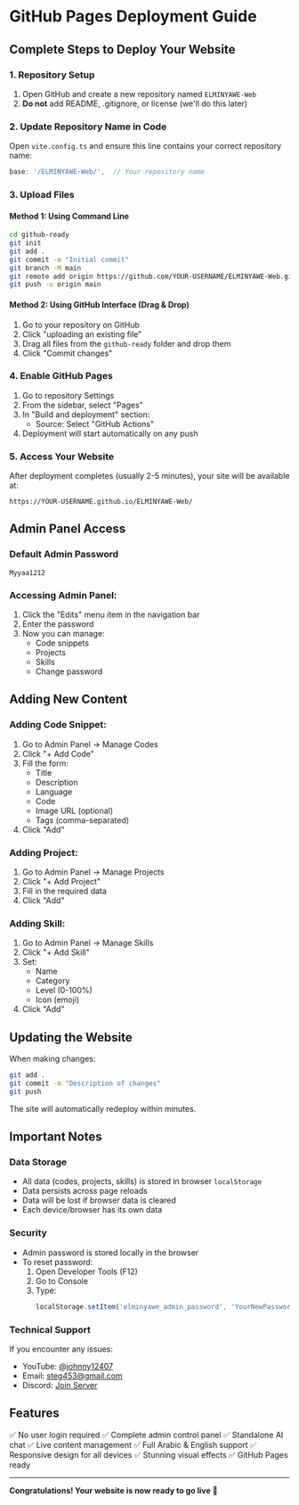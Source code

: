 # GitHub Pages Deployment Guide

## Complete Steps to Deploy Your Website

### 1. Repository Setup

1. Open GitHub and create a new repository named `ELMINYAWE-Web`
2. **Do not** add README, .gitignore, or license (we'll do this later)

### 2. Update Repository Name in Code

Open `vite.config.ts` and ensure this line contains your correct repository name:

```typescript
base: '/ELMINYAWE-Web/',  // Your repository name
```

### 3. Upload Files

#### Method 1: Using Command Line

```bash
cd github-ready
git init
git add .
git commit -m "Initial commit"
git branch -M main
git remote add origin https://github.com/YOUR-USERNAME/ELMINYAWE-Web.git
git push -u origin main
```

#### Method 2: Using GitHub Interface (Drag & Drop)

1. Go to your repository on GitHub
2. Click "uploading an existing file"
3. Drag all files from the `github-ready` folder and drop them
4. Click "Commit changes"

### 4. Enable GitHub Pages

1. Go to repository Settings
2. From the sidebar, select "Pages"
3. In "Build and deployment" section:
   - Source: Select "GitHub Actions"
4. Deployment will start automatically on any push

### 5. Access Your Website

After deployment completes (usually 2-5 minutes), your site will be available at:

```
https://YOUR-USERNAME.github.io/ELMINYAWE-Web/
```

## Admin Panel Access

### Default Admin Password

```
Myyaa1212
```

### Accessing Admin Panel:

1. Click the "Edits" menu item in the navigation bar
2. Enter the password
3. Now you can manage:
   - Code snippets
   - Projects
   - Skills
   - Change password

## Adding New Content

### Adding Code Snippet:

1. Go to Admin Panel → Manage Codes
2. Click "+ Add Code"
3. Fill the form:
   - Title
   - Description
   - Language
   - Code
   - Image URL (optional)
   - Tags (comma-separated)
4. Click "Add"

### Adding Project:

1. Go to Admin Panel → Manage Projects
2. Click "+ Add Project"
3. Fill in the required data
4. Click "Add"

### Adding Skill:

1. Go to Admin Panel → Manage Skills
2. Click "+ Add Skill"
3. Set:
   - Name
   - Category
   - Level (0-100%)
   - Icon (emoji)
4. Click "Add"

## Updating the Website

When making changes:

```bash
git add .
git commit -m "Description of changes"
git push
```

The site will automatically redeploy within minutes.

## Important Notes

### Data Storage

- All data (codes, projects, skills) is stored in browser `localStorage`
- Data persists across page reloads
- Data will be lost if browser data is cleared
- Each device/browser has its own data

### Security

- Admin password is stored locally in the browser
- To reset password:
  1. Open Developer Tools (F12)
  2. Go to Console
  3. Type:
     ```javascript
     localStorage.setItem('elminyawe_admin_password', 'YourNewPassword')
     ```

### Technical Support

If you encounter any issues:

- YouTube: [@johnny12407](https://youtube.com/@johnny12407?si=_JQ8umT0CHBuNwKy)
- Email: steg453@gmail.com
- Discord: [Join Server](https://discord.gg/wicks)

## Features

✅ No user login required
✅ Complete admin control panel
✅ Standalone AI chat
✅ Live content management
✅ Full Arabic & English support
✅ Responsive design for all devices
✅ Stunning visual effects
✅ GitHub Pages ready

---

**Congratulations! Your website is now ready to go live 🎉**
